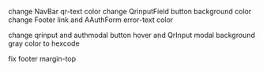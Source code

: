 change NavBar qr-text color 
change QrinputField button background color
change Footer link and AAuthForm error-text color

change qrinput and authmodal button hover and QrInput modal background gray color to hexcode

fix footer margin-top